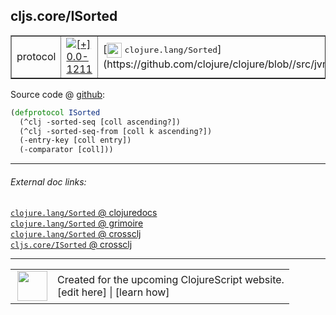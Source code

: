 ## cljs.core/ISorted



 <table border="1">
<tr>
<td>protocol</td>
<td><a href="https://github.com/cljsinfo/cljs-api-docs/tree/0.0-1211"><img valign="middle" alt="[+] 0.0-1211" title="Added in 0.0-1211" src="https://img.shields.io/badge/+-0.0--1211-lightgrey.svg"></a> </td>
<td>
[<img height="24px" valign="middle" src="http://i.imgur.com/1GjPKvB.png"> <samp>clojure.lang/Sorted</samp>](https://github.com/clojure/clojure/blob//src/jvm/clojure/lang/Sorted.java)
</td>
</tr>
</table>









Source code @ [github](https://github.com/clojure/clojurescript/blob/r2655/src/cljs/cljs/core.cljs#L336-L340):

```clj
(defprotocol ISorted
  (^clj -sorted-seq [coll ascending?])
  (^clj -sorted-seq-from [coll k ascending?])
  (-entry-key [coll entry])
  (-comparator [coll]))
```

<!--
Repo - tag - source tree - lines:

 <pre>
clojurescript @ r2655
└── src
    └── cljs
        └── cljs
            └── <ins>[core.cljs:336-340](https://github.com/clojure/clojurescript/blob/r2655/src/cljs/cljs/core.cljs#L336-L340)</ins>
</pre>

-->

---



###### External doc links:

[`clojure.lang/Sorted` @ clojuredocs](http://clojuredocs.org/clojure.lang/Sorted)<br>
[`clojure.lang/Sorted` @ grimoire](http://conj.io/store/v1/org.clojure/clojure/1.7.0-beta3/clj/clojure.lang/Sorted/)<br>
[`clojure.lang/Sorted` @ crossclj](http://crossclj.info/fun/clojure.lang/Sorted.html)<br>
[`cljs.core/ISorted` @ crossclj](http://crossclj.info/fun/cljs.core.cljs/ISorted.html)<br>

---

 <table>
<tr><td>
<img valign="middle" align="right" width="48px" src="http://i.imgur.com/Hi20huC.png">
</td><td>
Created for the upcoming ClojureScript website.<br>
[edit here] | [learn how]
</td></tr></table>

[edit here]:https://github.com/cljsinfo/cljs-api-docs/blob/master/cljsdoc/cljs.core_ISorted.cljsdoc
[learn how]:https://github.com/cljsinfo/cljs-api-docs/wiki/cljsdoc-files

<!--

This information was too distracting to show to readers, but I'll leave it
commented here since it is helpful to:

- pretty-print the data used to generate this document
- and show how to retrieve that data



The API data for this symbol:

```clj
{:ns "cljs.core",
 :name "ISorted",
 :history [["+" "0.0-1211"]],
 :type "protocol",
 :full-name-encode "cljs.core_ISorted",
 :source {:code "(defprotocol ISorted\n  (^clj -sorted-seq [coll ascending?])\n  (^clj -sorted-seq-from [coll k ascending?])\n  (-entry-key [coll entry])\n  (-comparator [coll]))",
          :title "Source code",
          :repo "clojurescript",
          :tag "r2655",
          :filename "src/cljs/cljs/core.cljs",
          :lines [336 340]},
 :methods [{:name "-sorted-seq",
            :signature ["[coll ascending?]"],
            :docstring nil}
           {:name "-sorted-seq-from",
            :signature ["[coll k ascending?]"],
            :docstring nil}
           {:name "-entry-key",
            :signature ["[coll entry]"],
            :docstring nil}
           {:name "-comparator",
            :signature ["[coll]"],
            :docstring nil}],
 :full-name "cljs.core/ISorted",
 :clj-symbol "clojure.lang/Sorted"}

```

Retrieve the API data for this symbol:

```clj
;; from Clojure REPL
(require '[clojure.edn :as edn])
(-> (slurp "https://raw.githubusercontent.com/cljsinfo/cljs-api-docs/catalog/cljs-api.edn")
    (edn/read-string)
    (get-in [:symbols "cljs.core/ISorted"]))
```

-->
